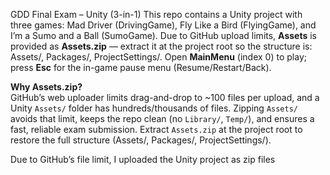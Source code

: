 GDD Final Exam – Unity (3-in-1)
This repo contains a Unity project with three games: Mad Driver (DrivingGame), Fly Like a Bird (FlyingGame), and I’m a Sumo and a Ball (SumoGame). Due to GitHub upload limits, **Assets** is provided as **Assets.zip** — extract it at the project root so the structure is: Assets/, Packages/, ProjectSettings/. Open **MainMenu** (index 0) to play; press **Esc** for the in-game pause menu (Resume/Restart/Back).

**Why Assets.zip?**  
GitHub’s web uploader limits drag-and-drop to ~100 files per upload, and a Unity `Assets/` folder has hundreds/thousands of files. Zipping `Assets/` avoids that limit, keeps the repo clean (no `Library/`, `Temp/`), and ensures a fast, reliable exam submission. Extract `Assets.zip` at the project root to restore the full structure (Assets/, Packages/, ProjectSettings/).

Due to GitHub’s file limit, I uploaded the Unity project as zip files
